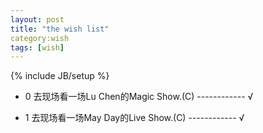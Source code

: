 ```yaml
---
layout: post
title: "the wish list"
category:wish 
tags: [wish]
---
```

{% include JB/setup %}

- 0 去现场看一场Lu Chen的Magic Show.(C) ------------ &radic;

- 1 去现场看一场May Day的Live Show.(C)  ------------ &radic;


